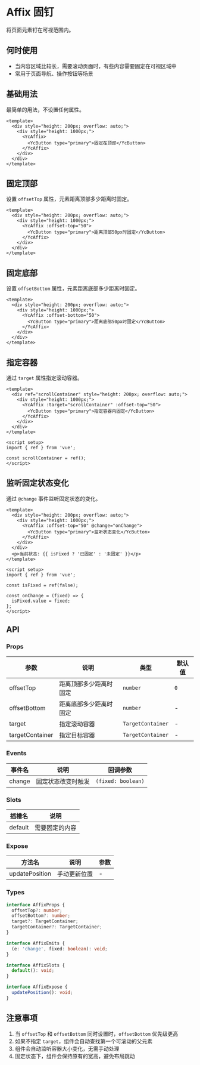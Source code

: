 # Affix 固钉

将页面元素钉在可视范围内。

## 何时使用

- 当内容区域比较长，需要滚动页面时，有些内容需要固定在可视区域中
- 常用于页面导航、操作按钮等场景

## 基础用法

最简单的用法，不设置任何属性。

```vue
<template>
  <div style="height: 200px; overflow: auto;">
    <div style="height: 1000px;">
      <YcAffix>
        <YcButton type="primary">固定在顶部</YcButton>
      </YcAffix>
    </div>
  </div>
</template>
```

## 固定顶部

设置 `offsetTop` 属性，元素距离顶部多少距离时固定。

```vue
<template>
  <div style="height: 200px; overflow: auto;">
    <div style="height: 1000px;">
      <YcAffix :offset-top="50">
        <YcButton type="primary">距离顶部50px时固定</YcButton>
      </YcAffix>
    </div>
  </div>
</template>
```

## 固定底部

设置 `offsetBottom` 属性，元素距离底部多少距离时固定。

```vue
<template>
  <div style="height: 200px; overflow: auto;">
    <div style="height: 1000px;">
      <YcAffix :offset-bottom="50">
        <YcButton type="primary">距离底部50px时固定</YcButton>
      </YcAffix>
    </div>
  </div>
</template>
```

## 指定容器

通过 `target` 属性指定滚动容器。

```vue
<template>
  <div ref="scrollContainer" style="height: 200px; overflow: auto;">
    <div style="height: 1000px;">
      <YcAffix :target="scrollContainer" :offset-top="50">
        <YcButton type="primary">指定容器内固定</YcButton>
      </YcAffix>
    </div>
  </div>
</template>

<script setup>
import { ref } from 'vue';

const scrollContainer = ref();
</script>
```

## 监听固定状态变化

通过 `@change` 事件监听固定状态的变化。

```vue
<template>
  <div style="height: 200px; overflow: auto;">
    <div style="height: 1000px;">
      <YcAffix :offset-top="50" @change="onChange">
        <YcButton type="primary">监听状态变化</YcButton>
      </YcAffix>
    </div>
  </div>
  <p>当前状态: {{ isFixed ? '已固定' : '未固定' }}</p>
</template>

<script setup>
import { ref } from 'vue';

const isFixed = ref(false);

const onChange = (fixed) => {
  isFixed.value = fixed;
};
</script>
```

## API

### Props

| 参数 | 说明 | 类型 | 默认值 |
| --- | --- | --- | --- |
| offsetTop | 距离顶部多少距离时固定 | `number` | `0` |
| offsetBottom | 距离底部多少距离时固定 | `number` | - |
| target | 指定滚动容器 | `TargetContainer` | - |
| targetContainer | 指定目标容器 | `TargetContainer` | - |

### Events

| 事件名 | 说明 | 回调参数 |
| --- | --- | --- |
| change | 固定状态改变时触发 | `(fixed: boolean)` |

### Slots

| 插槽名 | 说明 |
| --- | --- |
| default | 需要固定的内容 |

### Expose

| 方法名 | 说明 | 参数 |
| --- | --- | --- |
| updatePosition | 手动更新位置 | - |

### Types

```typescript
interface AffixProps {
  offsetTop?: number;
  offsetBottom?: number;
  target?: TargetContainer;
  targetContainer?: TargetContainer;
}

interface AffixEmits {
  (e: 'change', fixed: boolean): void;
}

interface AffixSlots {
  default(): void;
}

interface AffixExpose {
  updatePosition(): void;
}
```

## 注意事项

1. 当 `offsetTop` 和 `offsetBottom` 同时设置时，`offsetBottom` 优先级更高
2. 如果不指定 `target`，组件会自动查找第一个可滚动的父元素
3. 组件会自动监听容器大小变化，无需手动处理
4. 固定状态下，组件会保持原有的宽高，避免布局跳动
